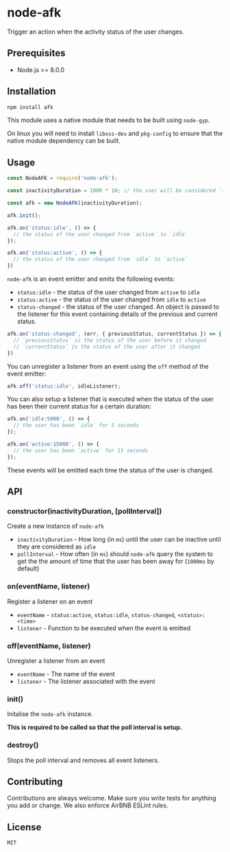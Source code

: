 # node-afk

Trigger an action when the activity status of the user changes.

## Prerequisites

- Node.js >= 8.0.0

## Installation

```sh
npm install afk
```

This module uses a native module that needs to be built using `node-gyp`.

On linux you will need to install `libxss-dev` and `pkg-config` to ensure that the native module dependency can be built.

## Usage

```js
const NodeAFK = require('node-afk');

const inactivityDuration = 1000 * 10; // the user will be considered `idle` after 10 seconds

const afk = new NodeAFK(inactivityDuration);

afk.init();

afk.on('status:idle', () => {
  // the status of the user changed from `active` to `idle`
});

afk.on('status:active', () => {
  // the status of the user changed from `idle` to `active`
})
```

`node-afk` is an event emitter and emits the following events:

- `status:idle` - the status of the user changed from `active` to `idle`
- `status:active` - the status of the user changed from `idle` to `active`
- `status-changed` - the status of the user changed. An object is passed to the listener for this event containing details of the previous and current status.

```js
afk.on('status-changed', (err, { previousStatus, currentStatus }) => {
  // `previousStatus` is the status of the user before it changed
  // `currentStatus` is the status of the user after it changed
})
```

You can unregister a listener from an event using the `off` method of the event emitter:

```js
afk.off('status:idle', idleListener);
```

You can also setup a listener that is executed when the status of the user has been their current status for a certain duration:

```js
afk.on('idle:5000', () => {
  // the user has been `idle` for 5 seconds
});

afk.on('active:15000', () => {
  // the user has been `active` for 15 seconds
});
```

These events will be emitted each time the status of the user is changed.

## API

### constructor(inactivityDuration, [pollInterval])

Create a new instance of `node-afk`

- `inactivityDuration` - How long (in `ms`) until the user can be inactive until they are considered as `idle`
- `pollInterval` - How often (in `ms`) should `node-afk`  query the system to get the the amount of time that the user has been away for (`1000ms` by default)

### on(eventName, listener)

Register a listener on an event

- `eventName` - `status:active`, `status:idle`, `status-changed`, `<status>:<time>`
- `listener` - Function to be executed when the event is emitted

### off(eventName, listener)

Unregister a listener from an event

- `eventName` - The name of the event
- `listener` - The listener associated with the event

### init()

Initalise the `node-afk` instance. 

**This is required to be called so that the poll interval is setup.**

### destroy()

Stops the poll interval and removes all event listeners.

## Contributing

Contributions are always welcome. Make sure you write tests for anything you add or change. We also enforce AirBNB ESLint rules.

## License

`MIT`
